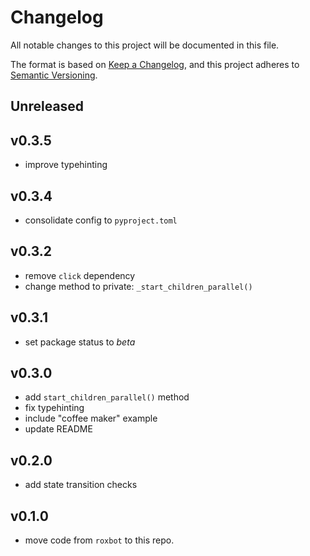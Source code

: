 # Changelog
All notable changes to this project will be documented in this file.

The format is based on [Keep a Changelog](https://keepachangelog.com/en/1.0.0/), and this project adheres to [Semantic Versioning](https://semver.org/spec/v2.0.0.html).

## Unreleased

## v0.3.5

* improve typehinting


## v0.3.4

* consolidate config to `pyproject.toml`


## v0.3.2

* remove `click` dependency
* change method to private: `_start_children_parallel()`

## v0.3.1

* set package status to *beta*


## v0.3.0

* add `start_children_parallel()` method
* fix typehinting
* include "coffee maker" example
* update README


## v0.2.0

* add state transition checks


## v0.1.0

* move code from `roxbot` to this repo.
